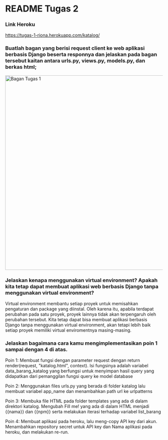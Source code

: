 # README Tugas 2

### Link Heroku
https://tugas-1-riona.herokuapp.com/katalog/

### Buatlah bagan yang berisi request client ke web aplikasi berbasis Django beserta responnya dan jelaskan pada bagan tersebut kaitan antara urls.py, views.py, models.py, dan berkas html;
<img width="621" alt="Bagan Tugas 1" src="https://user-images.githubusercontent.com/95161209/190307694-9914444b-eb53-480a-94f8-4921f25e93c6.png">


### Jelaskan kenapa menggunakan virtual environment? Apakah kita tetap dapat membuat aplikasi web berbasis Django tanpa menggunakan virtual environment?
Virtual environment membantu setiap proyek untuk  memisahkan pengaturan dan package yang diinstal. Oleh karena itu, apabila terdapat perubahan pada satu proyek, proyek lainnya tidak akan terpengaruh oleh perubahan tersebut. Kita tetap dapat bisa membuat aplikasi berbasis Django tanpa menggunakan virtual environment, akan tetapi lebih baik setiap proyek memiliki virtual enviromentnya masing-masing.


### Jelaskan bagaimana cara kamu mengimplementasikan poin 1 sampai dengan 4 di atas.
Poin 1:
    Membuat fungsi dengan parameter request dengan return render(request, "katalog.html", context). Isi fungsinya adalah variabel data_barang_katalog yang berfungsi untuk menyimpan hasil query yang didapatkan dari pemanggilan fungsi query ke model database
<p>Poin 2:
    Menggunakan files urls.py yang berada di folder katalog lalu membuat variabel app_name dan menambahkan path url ke urlpatterns
<p>Poin 3:
   Membuka file HTML pada folder templates yang ada di dalam direktori katalog. Mengubah Fill me! yang ada di dalam HTML menjadi {{nama}} dan {{npm}} serta melakukan iterasi terhadap variabel list_barang
<p>Poin 4:
    Membuat aplikasi pada heroku, lalu meng-copy API key dari akun. Menambahkan repository secret untuk API key dan Nama aplikasi pada heroku, dan melakukan re-run.

